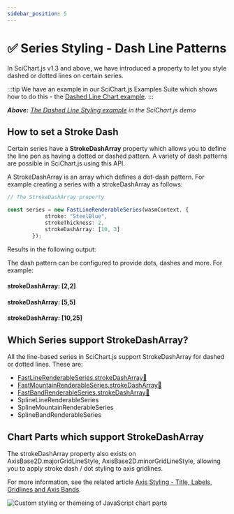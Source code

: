```yaml
---
sidebar_position: 5
---
```


# ✅ Series Styling - Dash Line Patterns

In SciChart.js v1.3 and above, we have introduced a property to let you style dashed or dotted lines on certain series.

:::tip
We have an example in our SciChart.js Examples Suite which shows how to do this - the [Dashed Line Chart example](https://demo.scichart.com/javascript-dashed-line-chart).
:::

<CenteredImageWrapper
    src="/images/Styling_DashedLineStylingExampleJavascript.png"
/>

_**Above:**_ [_The Dashed Line Styling example_](https://demo.scichart.com/javascript-dashed-line-chart) _in the SciChart.js demo_

How to set a Stroke Dash
------------------------

Certain series have a **StrokeDashArray** property which allows you to define the line pen as having a dotted or dashed pattern. A variety of dash patterns are possible in SciChart.js using this API.

A StrokeDashArray is an array which defines a dot-dash pattern. For example creating a series with a strokeDashArray as follows:

```ts
// The StrokeDashArray property

const series = new FastLineRenderableSeries(wasmContext, {
            stroke: "SteelBlue",
            strokeThickness: 2,
            strokeDashArray: [10, 3]
        });
```

Results in the following output:

<CenteredImageWrapper
    src="/images/Styling_DashedLine_10_3.png"
/>

The dash pattern can be configured to provide dots, dashes and more. For example:

#### strokeDashArray: \[2,2\]

<CenteredImageWrapper
    src="/images/Styling_DashedLine_2_2.png"
/>

#### strokeDashArray: \[5,5\]

<CenteredImageWrapper
    src="/images/Styling_DashedLine_5_5.png"
/>

#### strokeDashArray: \[10,25\]

<CenteredImageWrapper
    src="/images/Styling_DashedLine_10_25.png"
/>

Which Series support StrokeDashArray?
-------------------------------------

All the line-based series in SciChart.js support StrokeDashArray for dashed or dotted lines. These are:

*   [FastLineRenderableSeries.strokeDashArray:blue_book:](https://www.scichart.com/documentation/js/current/typedoc/classes/fastlinerenderableseries.html#strokedasharray)
*   [FastMountainRenderableSeries.strokeDashArray:blue_book:](https://www.scichart.com/documentation/js/current/typedoc/classes/fastmountainrenderableseries.html#strokedasharray)
*   [FastBandRenderableSeries.strokeDashArray:blue_book:](https://www.scichart.com/documentation/js/current/typedoc/classes/fastbandrenderableseries.html#strokedasharray)
*   SplineLineRenderableSeries
*   SplineMountainRenderableSeries
*   SplineBandRenderableSeries

Chart Parts which support StrokeDashArray
-----------------------------------------

The strokeDashArray property also exists on AxisBase2D.majorGridLineStyle, AxisBase2D.minorGridLineStyle, allowing you to apply stroke dash / dot styling to axis gridlines.

For more information, see the related article [Axis Styling - Title, Labels, Gridlines and Axis Bands](/docs/2d-charts/axis-api/axis-styling/title-labels-gridlines-axis-band-style/index.md).

![Custom styling or themeing of JavaScript chart parts](/images/Axis_styling.png)
